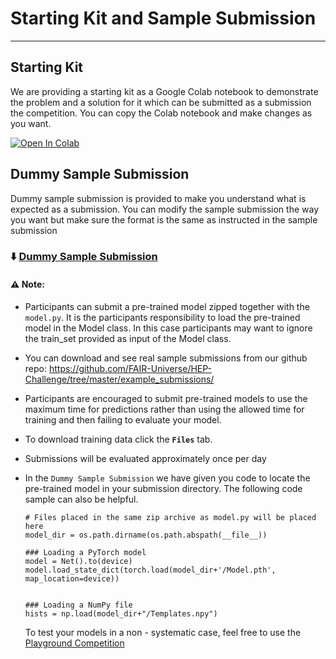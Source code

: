 # Starting Kit and Sample Submission
***

## Starting Kit
We are providing a starting kit as a Google Colab notebook to demonstrate the problem and a solution for it which can be submitted as a submission the competition. You can copy the Colab notebook and make changes as you want.  

[![Open In Colab](https://colab.research.google.com/assets/colab-badge.svg)](https://colab.research.google.com/github/FAIR-Universe/HEP-Challenge/blob/master/StartingKit_HiggsML_Uncertainty_Challenge.ipynb)



## Dummy Sample Submission
Dummy sample submission is provided to make you understand what is expected as a submission. You can modify the sample submission the way you want but make sure the format is the same as instructed in the sample submission

### ⬇️ [Dummy Sample Submission](https://www.codabench.org/datasets/download/63360834-32fb-4272-b3ad-a0cae42fa37c/)


#### ⚠️ Note:
- Participants can submit a pre-trained model zipped together with the `model.py`. It is the participants responsibility to load the pre-trained model in the Model class. In this case participants may want to ignore the train_set provided as input of the Model class. 

- You can download and see real sample submissions from our github repo: https://github.com/FAIR-Universe/HEP-Challenge/tree/master/example_submissions/

- Participants are encouraged to submit pre-trained models to use the maximum time for predictions rather than using the allowed time for training and then failing to evaluate your model. 

- To download training data click the **`Files`** tab.

- Submissions will be evaluated approximately once per day

- In the `Dummy Sample Submission` we have given you code to locate the pre-trained model in your submission directory. The following code sample can also be helpful.

    ```
    # Files placed in the same zip archive as model.py will be placed here
    model_dir = os.path.dirname(os.path.abspath(__file__))

    ### Loading a PyTorch model
    model = Net().to(device)
    model.load_state_dict(torch.load(model_dir+'/Model.pth',  map_location=device))

            
    ### Loading a NumPy file
    hists = np.load(model_dir+"/Templates.npy")
    ```

    To test your models in a non - systematic case, feel free to use the [Playground Competition](https://www.codabench.org/competitions/2162/?secret_key=20c0db6f-95db-4e28-9038-132ae7534989)